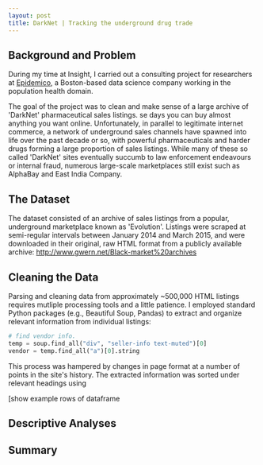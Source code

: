 ```yaml
---
layout: post
title: DarkNet | Tracking the underground drug trade
---
```


## Background and Problem

During my time at Insight, I carried out a consulting project for researchers at [Epidemico](http://www.epidemico.com), a Boston-based data science company working in the population health domain.

The goal of the project was to clean and make sense of a large archive of 'DarkNet' pharmaceutical sales listings. se days you can buy almost anything you want online. Unfortunately, in parallel to legitimate internet commerce, a network of underground sales channels have spawned into life over the past decade or so, with powerful pharmaceuticals and harder drugs forming a large proportion of sales listings. While many of these so called 'DarkNet' sites eventually succumb to law enforcement endeavours or internal fraud, numerous large-scale marketplaces still exist such as AlphaBay and East India Company. 

## The Dataset

The dataset consisted of an archive of sales listings from a popular, underground marketplace known as 'Evolution'. Listings were scraped at semi-regular intervals between January 2014 and March 2015, and were downloaded in their original, raw HTML format from a publicly available archive: <http://www.gwern.net/Black-market%20archives>

## Cleaning the Data

Parsing and cleaning data from approximately ~500,000 HTML listings requires mutliple processing tools and a little patience. I employed standard Python packages (e.g., Beautiful Soup, Pandas) to extract and organize relevant information from individual listings:

```python
# find vendor info.
temp = soup.find_all("div", "seller-info text-muted")[0]
vendor = temp.find_all("a")[0].string
```

This process was hampered by changes in page format at a number of points in the site's history. The extracted information was sorted under relevant headings using 

[show example rows of dataframe

## Descriptive Analyses

## Summary

